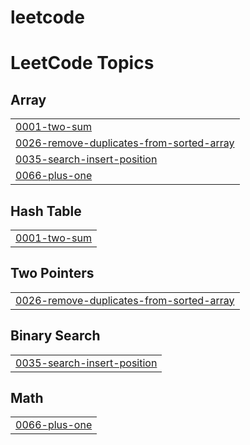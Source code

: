 # leetcode
<!---LeetCode Topics Start-->
# LeetCode Topics
## Array
|  |
| ------- |
| [0001-two-sum](https://github.com/ilakiya07/leetcode/tree/master/0001-two-sum) |
| [0026-remove-duplicates-from-sorted-array](https://github.com/ilakiya07/leetcode/tree/master/0026-remove-duplicates-from-sorted-array) |
| [0035-search-insert-position](https://github.com/ilakiya07/leetcode/tree/master/0035-search-insert-position) |
| [0066-plus-one](https://github.com/ilakiya07/leetcode/tree/master/0066-plus-one) |
## Hash Table
|  |
| ------- |
| [0001-two-sum](https://github.com/ilakiya07/leetcode/tree/master/0001-two-sum) |
## Two Pointers
|  |
| ------- |
| [0026-remove-duplicates-from-sorted-array](https://github.com/ilakiya07/leetcode/tree/master/0026-remove-duplicates-from-sorted-array) |
## Binary Search
|  |
| ------- |
| [0035-search-insert-position](https://github.com/ilakiya07/leetcode/tree/master/0035-search-insert-position) |
## Math
|  |
| ------- |
| [0066-plus-one](https://github.com/ilakiya07/leetcode/tree/master/0066-plus-one) |
<!---LeetCode Topics End-->